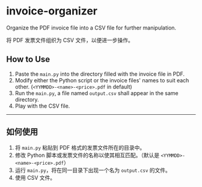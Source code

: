 # invoice-organizer

Organize the PDF invoice file into a CSV file for further manipulation.

将 PDF 发票文件组织为 CSV 文件，以便进一步操作。

## How to Use

1. Paste the `main.py` into the directory filled with the invoice file in PDF.
2. Modify either the Python script or the invoice files' names to suit each other. (`<YYMMDD>-<name>-<price>.pdf` in default)
3. Run the `main.py`, a file named `output.csv` shall appear in the same directory.
4. Play with the CSV file.

---

## 如何使用

1. 将 `main.py` 粘贴到 PDF 格式的发票文件所在的目录中。
2. 修改 Python 脚本或发票文件的名称以使其相互匹配。（默认是 `<YYMMDD>-<name>-<price>.pdf`）
3. 运行 `main.py`，将在同一目录下出现一个名为 `output.csv` 的文件。
4. 使用 CSV 文件。
